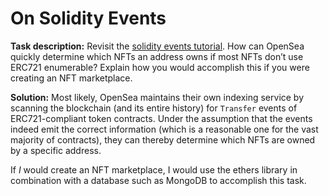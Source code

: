 # On Solidity Events
**Task description:** Revisit the [solidity events tutorial](https://www.rareskills.io/post/ethereum-events). How can OpenSea quickly determine which NFTs an address owns if most NFTs don’t use ERC721 enumerable? Explain how you would accomplish this if you were creating an NFT marketplace.

**Solution:** Most likely, OpenSea maintains their own indexing service by scanning the blockchain (and its entire history) for `Transfer` events of ERC721-compliant token contracts. Under the assumption that the events indeed emit the correct information (which is a reasonable one for the vast majority of contracts), they can thereby determine which NFTs are owned by a specific address.

If _I_ would create an NFT marketplace, I would use the ethers library in combination with a database such as MongoDB to accomplish this task. 
